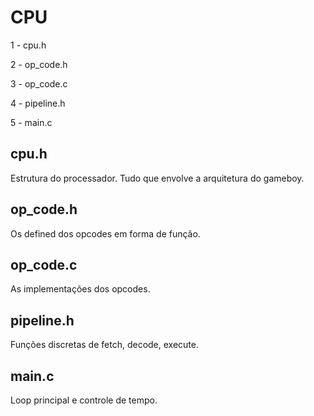 # CPU
1 - cpu.h  

2 - op_code.h  

3 - op_code.c

4 - pipeline.h  

5 - main.c  


## cpu.h
Estrutura do processador. Tudo que envolve a arquitetura do gameboy.

## op_code.h
Os defined dos opcodes em forma de função.

## op_code.c
As implementações dos opcodes.

## pipeline.h
Funções discretas de fetch, decode, execute.

## main.c
Loop principal e controle de tempo.
